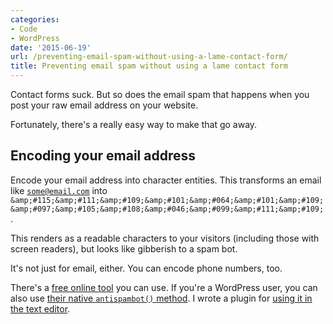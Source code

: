 ```yaml
---
categories:
- Code
- WordPress
date: '2015-06-19'
url: /preventing-email-spam-without-using-a-lame-contact-form/
title: Preventing email spam without using a lame contact form
---
```


Contact forms suck. But so does the email spam that happens when you post your raw email address on your website.

Fortunately, there's a really easy way to make that go away.

<h2>Encoding your email address</h2>

Encode your email address into character entities. This transforms an email like <code>some@email.com</code> into <code>&amp;amp;#115;&amp;amp;#111;&amp;amp;#109;&amp;amp;#101;&amp;amp;#064;&amp;amp;#101;&amp;amp;#109;&amp;amp;#097;&amp;amp;#105;&amp;amp;#108;&amp;amp;#046;&amp;amp;#099;&amp;amp;#111;&amp;amp;#109;</code>.

This renders as a readable characters to your visitors (including those with screen readers), but looks like gibberish to a spam bot.

It's not just for email, either. You can encode phone numbers, too.

There's a <a href="http://wbwip.com/wbw/emailencoder.html">free online tool</a> you can use. If you're a WordPress user, you can also use <a href="https://codex.wordpress.org/Protection_From_Harvesters">their native <code>antispambot()</code> method</a>. I wrote a plugin for <a href="https://github.com/cferdinandi/antispambot">using it in the text editor</a>.